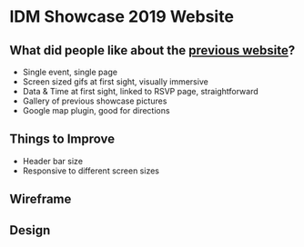 # IDM Showcase 2019 Website

## What did people like about the [previous website](http://bxmc.poly.edu/idmshow/)?
- Single event, single page
- Screen sized gifs at first sight, visually immersive
- Data & Time at first sight, linked to RSVP page, straightforward
- Gallery of previous showcase pictures
- Google map plugin, good for directions

## Things to Improve
- Header bar size
- Responsive to different screen sizes

## Wireframe

## Design